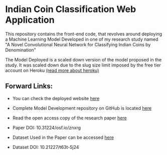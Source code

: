 # Indian Coin Classification Web Application

This repository contains the front-end code, that revolves around deploying a Machine Learning Model Developed in one of my research study named "A Novel Convolutional Neural Network for Classifying Indian Coins by Denomination"

The Model Deployed is a scaled down version of the model proposed in the study. It was scaled down due to the slug size limit imposed by the free tier account on Heroku [(read more about heroku)](https://devcenter.heroku.com/articles/limits)

## Forward Links:

- You can check the deployed website [here](https://indian-coin-classification.herokuapp.com/)

- Complete Model Development repository on GitHub is located [here](https://github.com/ITrustNumbers/Indian_Coin_Classification_Using_CNN)

- Read the open access copy of the research paper [here](https://doi.org/10.31224/osf.io/znxrg)

- Paper DOI: 10.31224/osf.io/znxrg

- Dataset Used in the Paper can be accessed [here](https://ieee-dataport.org/documents/indian-coin-denomination-dataset-icdd)

- Dataset DOI: 10.21227/t63t-5j24


